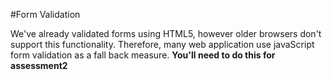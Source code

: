 #Form Validation 

We've already validated forms using HTML5, however older browsers don't support this functionality. Therefore, many web application use javaScript form validation as a fall back measure. **You'll need to do this for assessment2** 

